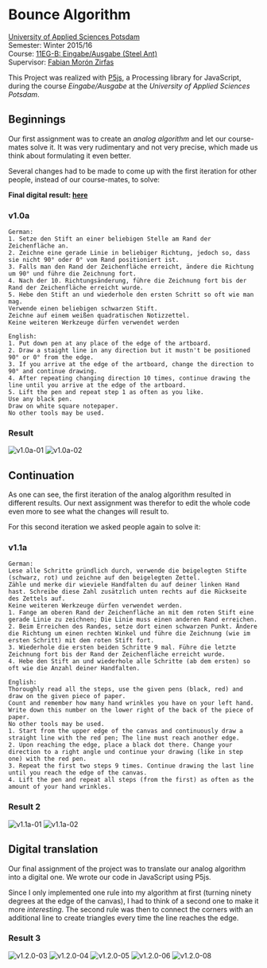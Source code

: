 # Bounce Algorithm

[University of Applied Sciences Potsdam](http://www.fh-potsdam.de/)  
Semester: Winter 2015/16  
Course: [11EG-B: Eingabe/Ausgabe (Steel Ant)](https://incom.org/workspace/6176)  
Supervisor: [Fabian Morón Zirfas](https://fhp.incom.org/profil/270)

This Project was realized with [P5js](http://p5js.org), a Processing library for JavaScript, during the course *Eingabe/Ausgabe* at the *University of Applied Sciences Potsdam*.

## Beginnings
Our first assignment was to create an *analog algorithm* and let our course-mates solve it. 
It was very rudimentary and not very precise, which made us think about formulating it even better. 

Several changes had to be made to come up with the first iteration for other people, instead of our course-mates, to solve:

**Final digital result: [here](http://miduku.github.io/bounce-algorithm/html-algorithm/index.html)**

### v1.0a

	German:
	1. Setze den Stift an einer beliebigen Stelle am Rand der Zeichenfläche an.
	2. Zeichne eine gerade Linie in beliebiger Richtung, jedoch so, dass sie nicht 90° oder 0° vom Rand positioniert ist. 
	3. Falls man den Rand der Zeichenfläche erreicht, ändere die Richtung um 90° und führe die Zeichnung fort.
	4. Nach der 10. Richtungsänderung, führe die Zeichnung fort bis der Rand der Zeichenfläche erreicht wurde.
	5. Hebe den Stift an und wiederhole den ersten Schritt so oft wie man mag.
	Verwende einen beliebigen schwarzen Stift. 
	Zeichne auf einem weißen quadratischen Notizzettel.
	Keine weiteren Werkzeuge dürfen verwendet werden
	
	English:
	1. Put down pen at any place of the edge of the artboard.
	2. Draw a staight line in any direction but it mustn't be positioned 90° or 0° from the edge.
	3. If you arrive at the edge of the artboard, change the direction to 90° and continue drawing.
	4. After repeating changing direction 10 times, continue drawing the line until you arrive at the edge of the artboard.
	5. Lift the pen and repeat step 1 as often as you like.
	Use any black pen.
	Draw on white square notepaper.
	No other tools may be used.


### Result

![v1.0a-01](assets/img/algorithmus-v1.0a.jpg)
![v1.0a-02](assets/img/algorithmus-v1.0b.jpg)


## Continuation
As one can see, the first iteration of the analog algorithm resulted in different results. Our next assignment was therefor to edit the whole code even more to see what the changes will result to.

For this second iteration we asked people again to solve it:

### v1.1a
	German:
	Lese alle Schritte gründlich durch, verwende die beigelegten Stifte (schwarz, rot) und zeichne auf den beigelegten Zettel.
	Zähle und merke dir wieviele Handfalten du auf deiner linken Hand hast. Schreibe diese Zahl zusätzlich unten rechts auf die Rückseite des Zettels auf.
	Keine weiteren Werkzeuge dürfen verwendet werden.
	1. Fange am oberen Rand der Zeichenfläche an mit dem roten Stift eine gerade Linie zu zeichnen; Die Linie muss einen anderen Rand erreichen.
	2. Beim Erreichen des Randes, setze dort einen schwarzen Punkt. Ändere die Richtung um einen rechten Winkel und führe die Zeichnung (wie im ersten Schritt) mit dem roten Stift fort.
	3. Wiederhole die ersten beiden Schritte 9 mal. Führe die letzte Zeichnung fort bis der Rand der Zeichenfläche erreicht wurde.
	4. Hebe den Stift an und wiederhole alle Schritte (ab dem ersten) so oft wie die Anzahl deiner Handfalten.
	
	English:
	Thoroughly read all the steps, use the given pens (black, red) and draw on the given piece of paper.
	Count and remember how many hand wrinkles you have on your left hand. Write down this number on the lower right of the back of the piece of paper.
	No other tools may be used.
	1. Start from the upper edge of the canvas and continuously draw a straight line with the red pen; The line must reach another edge.
	2. Upon reaching the edge, place a black dot there. Change your direction to a right angle und continue your drawing (like in step one) with the red pen.
	3. Repeat the first two steps 9 times. Continue drawing the last line until you reach the edge of the canvas.
	4. Lift the pen and repeat all steps (from the first) as often as the amount of your hand wrinkles.


### Result 2

![v1.1a-01](assets/img/algorithmus-v1.1a.jpg)
![v1.1a-02](assets/img/algorithmus-v1.1b.jpg)


## Digital translation

Our final assignment of the project was to translate our analog algorithm into a digital one. We wrote our code in JavaScript using P5js. 

Since I only implemented one rule into my algorithm at first (turning ninety degrees at the edge of the canvas), I had to think of a second one to make it more *interesting*.
The second rule was then to connect the corners with an additional line to create triangles every time the line reaches the edge.

### Result 3

![v1.2.0-03](assets/img/v1.2.0_screen03.png)
![v1.2.0-04](assets/img/v1.2.0_screen04.png)
![v1.2.0-05](assets/img/v1.2.0_screen05.png)
![v1.2.0-06](assets/img/v1.2.0_screen06.png)
![v1.2.0-08](assets/img/v1.2.0_screen08.png)
